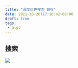 ```yaml
---
title: "深度优先搜索 DFS"
date: 2021-10-26T17:16:42+08:00
draft: true
tags:
 - algo
---
```

## 搜索
![](https://gtd-imgs-md.oss-cn-beijing.aliyuncs.com/imgs/20211026172031.png)
